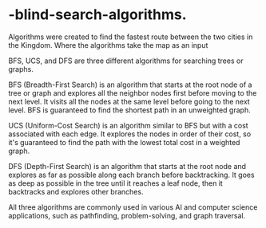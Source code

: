 # -blind-search-algorithms.

Algorithms were created to find the fastest route between the two cities in the Kingdom. Where the algorithms take the map as an input

BFS, UCS, and DFS are three different algorithms for searching trees or graphs.

BFS (Breadth-First Search) is an algorithm that starts at the root node of a tree or graph and explores all the neighbor nodes first before moving to the next level. It visits all the nodes at the same level before going to the next level. BFS is guaranteed to find the shortest path in an unweighted graph.

UCS (Uniform-Cost Search) is an algorithm similar to BFS but with a cost associated with each edge. It explores the nodes in order of their cost, so it's guaranteed to find the path with the lowest total cost in a weighted graph.

DFS (Depth-First Search) is an algorithm that starts at the root node and explores as far as possible along each branch before backtracking. It goes as deep as possible in the tree until it reaches a leaf node, then it backtracks and explores other branches.

All three algorithms are commonly used in various AI and computer science applications, such as pathfinding, problem-solving, and graph traversal.
